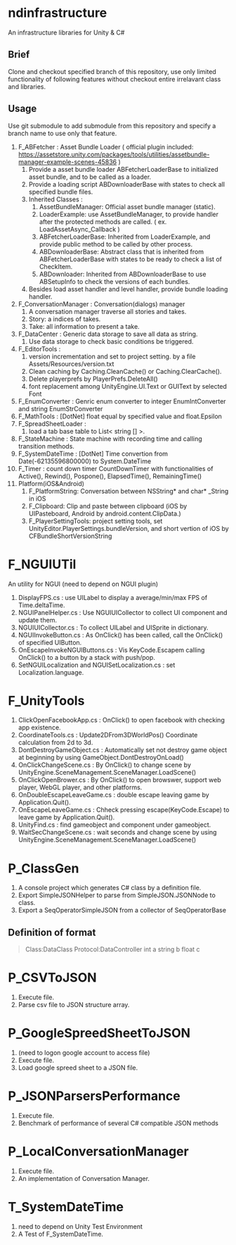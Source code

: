 # ndinfrastructure

An infrastructure libraries for Unity & C#

## Brief 

Clone and checkout specified branch of this repository, use only limited functionality of following features without checkout entire irrelavant class and libraries.

## Usage

Use git submodule to add submodule from this repository and specify a branch name to use only that feature.

1. F_ABFetcher : Asset Bundle Loader ( official plugin included: https://assetstore.unity.com/packages/tools/utilities/assetbundle-manager-example-scenes-45836 )
    1. Provide a asset bundle loader ABFetcherLoaderBase to initialized asset bundle, and to be called as a loader.
	1. Provide a loading script ABDownloaderBase with states to check all specified bundle files.
	1. Inherited Classes : 
	    1. AssetBundleManager: Official asset bundle manager (static).
	    1. LoaderExample: use AssetBundleManager, to provide handler after the protected methods are called. ( ex. LoadAssetAsync_Callback )
		1. ABFetcherLoaderBase: Inherited from LoaderExample, and provide public method to be called by other process.
		1. ABDownloaderBase: Abstract class that is inherited from ABFetcherLoaderBase with states to be ready to check a list of CheckItem.
		1. ABDownloader: Inherited from ABDownloaderBase to use ABSetupInfo to check the versions of each bundles.
	1. Besides load asset handler and level handler, provide bundle loading handler. 
1. F_ConversationManager : Conversation(dialogs) manager
    1. A conversation manager traverse all stories and takes.
	1. Story: a indices of takes.
	1. Take: all information to present a take.
1. F_DataCenter : Generic data storage to save all data as string.
    1. Use data storage to check basic conditions be triggered.
1. F_EditorTools : 
    1. version incrementation and set to project setting. by a file Assets/Resources/version.txt
    1. Clean caching by Caching.CleanCache() or Caching.ClearCache().
	1. Delete playerprefs by PlayerPrefs.DeleteAll()
    1. font replacement among UnityEngine.UI.Text or GUIText by selected Font
1. F_EnumConverter : Genric enum converter to integer EnumIntConverter and string EnumStrConverter
1. F_MathTools : [DotNet] float equal by specified value and float.Epsilon
1. F_SpreadSheetLoader : 
    1. load a tab base table to List< string [] >. 
1. F_StateMachine : State machine with recording time and calling transition methods.
1. F_SystemDateTime : [DotNet] Time convertion from Date(-62135596800000) to System.DateTime
1. F_Timer : count down timer CountDownTimer with functionalities of Active(), Rewind(), Pospone(), ElapsedTime(), RemainingTime()
1. Platform(iOS&Android)
    1. F_PlatformString: Conversation between NSString* and char* _String in iOS
    1. F_Clipboard: Clip and paste between clipboard (iOS by UIPasteboard, Android by android.content.ClipData.)
    1. F_PlayerSettingTools: project setting tools, set UnityEditor.PlayerSettings.bundleVersion, and short vertion of iOS by CFBundleShortVersionString


# F_NGUIUTil 

An utility for NGUI (need to depend on NGUI plugin)

1. DisplayFPS.cs : use UILabel to display a average/min/max FPS of Time.deltaTime.
1. NGUIPanelHelper.cs : Use NGUIUICollector to collect UI component and update them.
1. NGUIUICollector.cs : To collect UILabel and UISprite in dictionary.
1. NGUIInvokeButton.cs : As OnClick() has been called, call the OnClick() of specified UIButton.
1. OnEscapeInvokeNGUIButtons.cs : Vis KeyCode.Escapem calling OnClick() to a button by a stack with push/pop.
1. SetNGUILocalization and NGUISetLocalization.cs : set Localization.language.


# F_UnityTools

1. ClickOpenFacebookApp.cs : OnClick() to open facebook with checking app existence.
1. CoordinateTools.cs : Update2DFrom3DWorldPos() Coordinate calculation from 2d to 3d.
1. DontDestroyGameObject.cs : Automatically set not destroy game object at beginning by using GameObject.DontDestroyOnLoad()
1. OnClickChangeScene.cs : By OnClick() to change scene by UnityEngine.SceneManagement.SceneManager.LoadScene()
1. OnClickOpenBrower.cs : By OnClick() to open browswer, support web player, WebGL player, and other platforms.
1. OnDoubleEscapeLeaveGame.cs : double escape leaving game by Application.Quit().
1. OnEscapeLeaveGame.cs : Chheck pressing escape(KeyCode.Escape) to leave game by Application.Quit().
1. UnityFind.cs : find gameobject and component under gameobject.
1. WaitSecChangeScene.cs : wait seconds and change scene by using UnityEngine.SceneManagement.SceneManager.LoadScene()



# P_ClassGen

1. A console project which generates C# class by a definition file.
1. Export SimpleJSONHelper to parse from SimpleJSON.JSONNode to class.
1. Export a SeqOperatorSimpleJSON from a collector of SeqOperatorBase

## Definition of format 

> Class:DataClass
> Protocol:DataController
> int a
> string b
> float c


# P_CSVToJSON 

1. Execute file.
1. Parse csv file to JSON structure array.

# P_GoogleSpreedSheetToJSON 

1. (need to logon google account to access file)
1. Execute file.
1. Load google spreed sheet to a JSON file.

# P_JSONParsersPerformance

1. Execute file.
1. Benchmark of performance of several C# compatible JSON methods

# P_LocalConversationManager

1. Execute file.
1. An implementation of Conversation Manager.

# T_SystemDateTime 

1. need to depend on Unity Test Environment
1. A Test of F_SystemDateTime.
